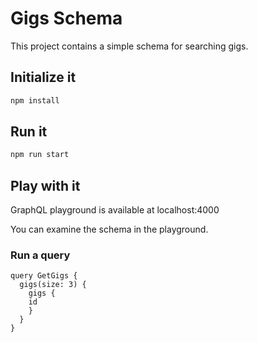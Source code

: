 # Gigs Schema

This project contains a simple schema for searching gigs.

## Initialize it

```bash
npm install
```

## Run it

```bash
npm run start
```

## Play with it

GraphQL playground is available at localhost:4000

You can examine the schema in the playground.

### Run a query

```gql
query GetGigs {
  gigs(size: 3) {
    gigs {
    id
    }
  }
}
```